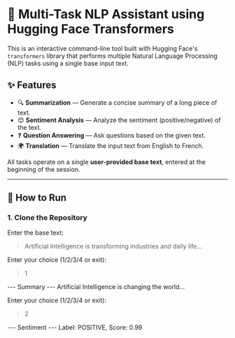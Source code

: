 # 🧠 Multi-Task NLP Assistant using Hugging Face Transformers

This is an interactive command-line tool built with Hugging Face's `transformers` library that performs multiple Natural Language Processing (NLP) tasks using a single base input text.

## ✨ Features

- 🔍 **Summarization** — Generate a concise summary of a long piece of text.
- 😊 **Sentiment Analysis** — Analyze the sentiment (positive/negative) of the text.
- ❓ **Question Answering** — Ask questions based on the given text.
- 🌍 **Translation** — Translate the input text from English to French.

All tasks operate on a single **user-provided base text**, entered at the beginning of the session.

---

## 🚀 How to Run

### 1. Clone the Repository



Enter the base text:
> Artificial Intelligence is transforming industries and daily life...

Enter your choice (1/2/3/4 or exit):
> 1

--- Summary ---
Artificial Intelligence is changing the world...

Enter your choice (1/2/3/4 or exit):
> 2

--- Sentiment ---
Label: POSITIVE, Score: 0.99
